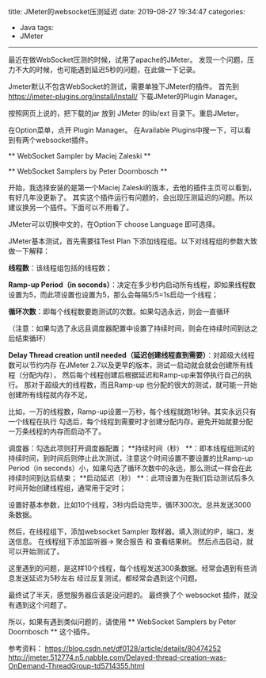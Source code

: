 title: JMeter的websocket压测延迟
date: 2019-08-27 19:34:47
categories:
- Java
tags:
- JMeter
---

最近在做WebSocket压测的时候，试用了apache的JMeter。
发现一个问题，压力不大的时候，也可能遇到延迟5秒的问题，在此做一下记录。

Jmeter默认不包含WebSocket的测试，需要单独下JMeter的插件。
首先到 https://jmeter-plugins.org/install/Install/ 下载JMeter的Plugin Manager。

按照网页上说的，把下载的jar 放到 JMeter 的lib/ext 目录下。重启JMeter。

在Option菜单，点开 Plugin Manager。 在Available Plugins中搜一下，可以看到有两个websocket插件。

** WebSocket Sampler by Maciej Zaleski **

** WebSocket Samplers by Peter Doornbosch **

开始，我选择安装的是第一个Maciej Zaleski的版本，去他的插件主页可以看到，有好几年没更新了。
其实这个插件运行有问题的，会出现压测延迟的问题。所以建议换另一个插件。下面可以不用看了。

 <!--more-->
 
JMeter可以切换中文的，在Option下 choose Language 即可选择。

JMeter基本测试，首先需要往Test Plan 下添加线程组。以下对线程组的参数大致做一下解释：

**线程数**：该线程组包括的线程数； 

**Ramp-up Period（in seconds）**：决定在多少秒内启动所有线程，即如果线程数设置为5，而此项设置也设置为5，那么会每隔5/5=1s启动一个线程； 

**循环次数**：即每个线程数要跑测试的次数。如果勾选永远，则会一直循环

（注意：如果勾选了永远且调度器配置中设置了持续时间，则会在持续时间到达之后结束循环）
 
 **Delay Thread creation until needed（延迟创建线程直到需要）**：对超级大线程数可以节约内存
 在JMeter 2.7以及更早的版本，测试一启动就会就会创建所有线程（分配内存），
 然后每个线程创建后根据延迟和Ramp-up来暂停执行自己的执行。
 那对于超级大的线程数，而且Ramp-up 也分配的很大的测试，就可能一开始创建所有线程就内存不足。
 
 比如，一万的线程数，Ramp-up设置一万秒，每个线程就跑1秒钟。其实永远只有一个线程在执行
 勾选后，每个线程到需要时才创建分配内存。避免开始就要分配一万条线程的内存而启动不了。
 
 调度器：勾选此项则打开调度器配置； 
 **持续时间（秒） **：即本线程组测试的持续时间，到时间后则停止此次测试，注意这个时间设置不要设置的比Ramp-up Period（in seconds）小，如果勾选了循环次数中的永远，那么测试一样会在此持续时间到达后结束； 
 **启动延迟（秒） **：此项设置为在我们启动测试后多久时间开始创建线程组，通常用于定时；
 
 设置好基本参数，比如10个线程，3秒内启动完毕，循环300次。总共发送3000条数据。
 
 然后，在线程组下，添加websocket Sampler 取样器。填入测试的IP，端口，发送信息。
 在线程组下添加监听器-> 聚合报告 和 查看结果树。
 然后点击启动，就可以开始测试了。
 
 这里遇到的问题，是这样10个线程，每个线程发送300条数据。经常会遇到有些消息发送延迟为5秒左右
 经过反复测试，都经常会遇到这个问题。
 
 最终试了半天，感觉服务器应该是没问题的。
 最终换了个 websocket 插件，就没有遇到这个问题了。
 
 所以，如果有遇到类似问题的，请使用 ** WebSocket Samplers by Peter Doornbosch ** 这个插件。


参考资料：
https://blog.csdn.net/df0128/article/details/80474252
http://jmeter.512774.n5.nabble.com/Delayed-thread-creation-was-OnDemand-ThreadGroup-td5714355.html